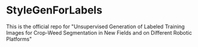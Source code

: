 # StyleGenForLabels

This is the official repo for "Unsupervised Generation of Labeled Training Images for Crop-Weed Segmentation in New Fields and on Different Robotic Platforms"
